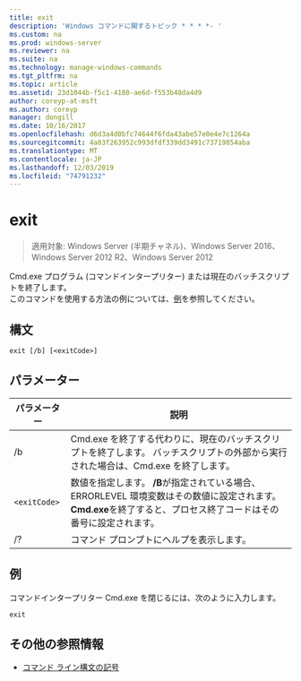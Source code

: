 ```yaml
---
title: exit
description: 'Windows コマンドに関するトピック * * * *- '
ms.custom: na
ms.prod: windows-server
ms.reviewer: na
ms.suite: na
ms.technology: manage-windows-commands
ms.tgt_pltfrm: na
ms.topic: article
ms.assetid: 23d1044b-f5c1-4180-ae6d-f553b48da4d9
author: coreyp-at-msft
ms.author: coreyp
manager: dongill
ms.date: 10/16/2017
ms.openlocfilehash: d6d3a4d0bfc74644f6fda43abe57e0e4e7c1264a
ms.sourcegitcommit: 4a03f263952c993dfdf339dd3491c73719854aba
ms.translationtype: MT
ms.contentlocale: ja-JP
ms.lasthandoff: 12/03/2019
ms.locfileid: "74791232"
---
```

# <a name="exit"></a>exit

>適用対象: Windows Server (半期チャネル)、Windows Server 2016、Windows Server 2012 R2、Windows Server 2012

Cmd.exe プログラム (コマンドインタープリター) または現在のバッチスクリプトを終了します。  
このコマンドを使用する方法の例については、[例](#BKMK_examples)を参照してください。  
## <a name="syntax"></a>構文  
```  
exit [/b] [<exitCode>]  
```  
## <a name="parameters"></a>パラメーター  

| パラメーター  |                                                                                         説明                                                                                          |
|------------|----------------------------------------------------------------------------------------------------------------------------------------------------------------------------------------------|
|     /b     |                                      Cmd.exe を終了する代わりに、現在のバッチスクリプトを終了します。 バッチスクリプトの外部から実行された場合は、Cmd.exe を終了します。                                      |
| `<exitCode>` | 数値を指定します。 **/B**が指定されている場合、ERRORLEVEL 環境変数はその数値に設定されます。 **Cmd.exe**を終了すると、プロセス終了コードはその番号に設定されます。 |
|     /?     |                                                                             コマンド プロンプトにヘルプを表示します。                                                                             |

## <a name="BKMK_examples"></a>例  
コマンドインタープリター Cmd.exe を閉じるには、次のように入力します。  
```  
exit  
```  
## <a name="additional-references"></a>その他の参照情報  
-   [コマンド ライン構文の記号](command-line-syntax-key.md)  

